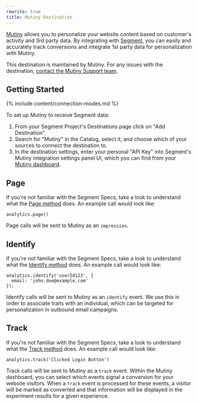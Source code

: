 ```yaml
---
rewrite: true
title: Mutiny Destination
---
```


[Mutiny](https://mutinyhq.com/?utm_source=segmentio&utm_medium=docs&utm_campaign=partners) allows you to personalize your website content based on customer's activity and 3rd party data. By integrating with [Segment](https://segment.com), you can easily and accurately track conversions and integrate 1st party data for personalization with Mutiny.

This destination is maintained by Mutiny. For any issues with the destination, [contact the Mutiny Support team](mailto:mutinylovesyou@mutinyhq.com).

## Getting Started

{% include content/connection-modes.md %}

To set up Mutiny to receive Segment data:
1. From your Segment Project's Destinations page click on "Add Destination".
2. Search for "Mutiny" in the Catalog, select it, and choose which of your sources to connect the destination to.
3. In the destination settings, enter your personal "API Key" into Segment's Mutiny integration settings panel UI, which you can find from your [Mutiny dashboard](https://app.mutinyhq.com/integrations/segment).

## Page

If you're not familiar with the Segment Specs, take a look to understand what the [Page method](https://segment.com/docs/connections/spec/page/) does. An example call would look like:

```
analytics.page()
```

Page calls will be sent to Mutiny as an `impression`.


## Identify

If you're not familiar with the Segment Specs, take a look to understand what the [Identify method](https://segment.com/docs/connections/spec/identify/) does. An example call would look like:

```
analytics.identify('userId123', {
  email: 'john.doe@example.com'
});
```

Identify calls will be sent to Mutiny as an `identify` event. We use this in order to associate traits with an individual, which can be targeted for personalization in outbound email campaigns.


## Track

If you're not familiar with the Segment Specs, take a look to understand what the [Track method](https://segment.com/docs/connections/spec/track/) does. An example call would look like:

```
analytics.track('Clicked Login Button')
```

Track calls will be sent to Mutiny as a `track` event. Within the Mutiny dashboard, you can select which events signal a conversion for your website visitors. When a `track` event is processed for these events, a visitor will be marked as converted and that information will be displayed in the experiment results for a given experience.
